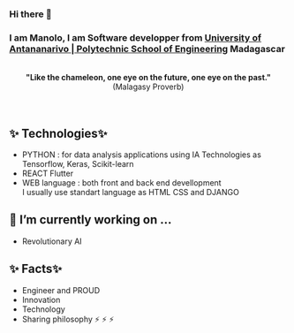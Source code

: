 ### Hi there 👋
<h3>I am Manolo, I am Software developper from <a href="https://www.google.com/url?sa=t&rct=j&q=&esrc=s&source=web&cd=&cad=rja&uact=8&ved=2ahUKEwib5O7QnNnxAhUYQEEAHRu5DxoQFjAAegQIBRAD&url=http%3A%2F%2Fwww.univ-antananarivo.mg%2FEcole-Superieure-Polytechnique-d-Antananarivo&usg=AOvVaw2q9klQrxYB9z6n5CLnObyd">University of Antananarivo | Polytechnic School of Engineering</a> Madagascar</h3></br>
<div style="text-align : center"><strong>"Like the chameleon, one eye on the future, one eye on the past."</strong>
(Malagasy Proverb)</div>
</br>
</br>
<h2>✨ Technologies✨</h2>
<p><ul>
    <li>PYTHON  : for data analysis applications using IA Technologies as Tensorflow, Keras, Scikit-learn</li>
    <li>REACT Flutter</li>
    <li>WEB language : both front and back end devellopment </br> I usually use standart language as HTML CSS and DJANGO</li>
   </ul>
</p>

<h2>🔭 I’m currently working on ...</h2>
<ul>
    <p><li>Revolutionary AI</li>
</p>
</ul>

<h2>✨ Facts✨</h2>
<ul>
    <p><li>Engineer and PROUD</li>
    <li>Innovation</li>
    <li>Technology</li>
    <li>Sharing philosophy ⚡ ⚡ ⚡ </li>
</p>
</ul>
<!--
**ManoloRaj/ManoloRaj** is a ✨ _special_ ✨ repository because its `README.md` (this file) appears on your GitHub profile.

Here are some ideas to get you started:

- 🔭 I’m currently working on ...
- 🌱 I’m currently learning ...
- 👯 I’m looking to collaborate on ...
- 🤔 I’m looking for help with ...
- 💬 Ask me about ...
- 📫 How to reach me: ...
- 😄 Pronouns: ...
- ⚡ Fun fact: ...
-->
